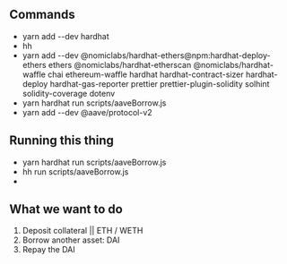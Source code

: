 ## Commands
- yarn add --dev hardhat
- hh
- yarn add --dev @nomiclabs/hardhat-ethers@npm:hardhat-deploy-ethers ethers @nomiclabs/hardhat-etherscan @nomiclabs/hardhat-waffle chai ethereum-waffle hardhat hardhat-contract-sizer hardhat-deploy hardhat-gas-reporter prettier prettier-plugin-solidity solhint solidity-coverage dotenv
- yarn hardhat run scripts/aaveBorrow.js
- yarn add --dev @aave/protocol-v2

## Running this thing
- yarn hardhat run scripts/aaveBorrow.js
- hh run scripts/aaveBorrow.js
- 


## What we want to do
1. Deposit collateral || ETH / WETH
2. Borrow another asset: DAI
3. Repay the DAI
